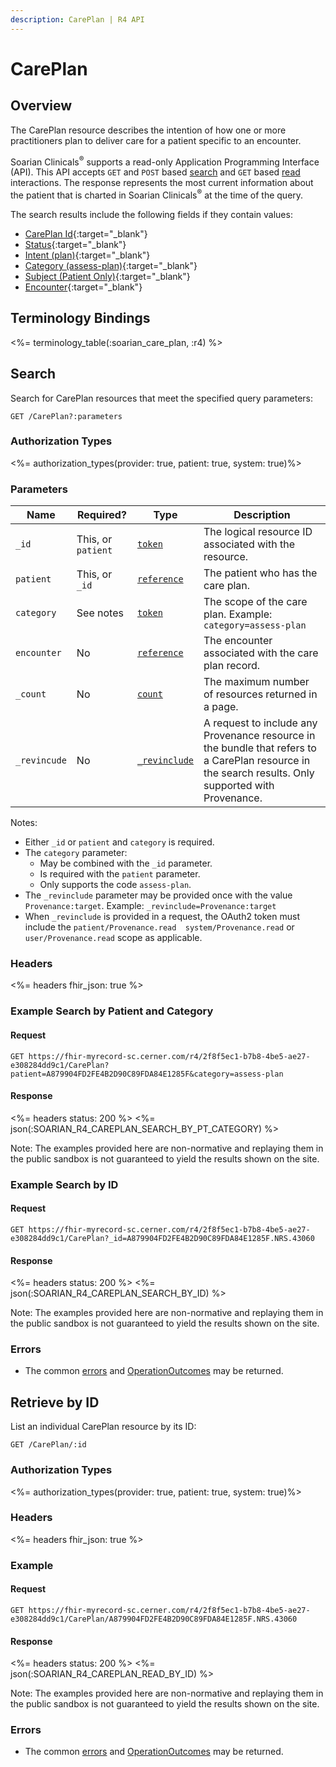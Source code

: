 ```yaml
---
description: CarePlan | R4 API
---
```


# CarePlan




## Overview

The CarePlan resource describes the intention of how one or more practitioners plan to deliver care for a patient specific to an encounter.

Soarian Clinicals<sup>®</sup> supports a read-only Application Programming Interface (API). This API accepts `GET` and `POST` based [search] and `GET` based [read] interactions. The response represents the most current information about the patient that is charted in Soarian Clinicals<sup>®</sup> at the time of the query. 

The search results include the following fields if they contain values:

* [CarePlan Id](https://hl7.org/fhir/r4/resource-definitions.html#Resource.id){:target="_blank"}
* [Status](https://hl7.org/fhir/r4/careplan-definitions.html#CarePlan.status){:target="_blank"}
* [Intent (plan)](https://hl7.org/fhir/r4/careplan-definitions.html#CarePlan.intent){:target="_blank"}
* [Category (assess-plan)](https://hl7.org/fhir/r4/careplan-definitions.html#CarePlan.category){:target="_blank"}
* [Subject (Patient Only)](https://hl7.org/fhir/r4/careplan-definitions.html#CarePlan.subject){:target="_blank"}
* [Encounter](https://hl7.org/fhir/r4/careplan-definitions.html#CarePlan.encounter){:target="_blank"}


## Terminology Bindings

<%= terminology_table(:soarian_care_plan, :r4) %>

## Search

Search for CarePlan resources that meet the specified query parameters:

	GET /CarePlan?:parameters

### Authorization Types

<%= authorization_types(provider: true, patient: true, system: true)%>

### Parameters

 Name         | Required?        	| Type          | Description
--------------|---------------------|---------------|--------------
 `_id`        | This, or `patient`  | [`token`]     | The logical resource ID associated with the resource.
 `patient`    | This, or `_id`      | [`reference`] | The patient who has the care plan. 
 `category`   | See notes           | [`token`]     | The scope of the care plan. Example: `category=assess-plan`
 `encounter`  | No                  | [`reference`] | The encounter associated with the care plan record. 
 `_count`     | No                  | [`count`]     | The maximum number of resources returned in a page.
 `_revincude` | No                  | [`_revinclude`]| A request to include any Provenance resource in the bundle that refers to a CarePlan resource in the search results. Only supported with Provenance.

 Notes:

*	Either `_id` or `patient` and `category` is required.
*	The `category` parameter:
	*	May be combined with the `_id` parameter.
	*	Is required with the `patient` parameter.
	*	Only supports the code `assess-plan`.
* The `_revinclude` parameter may be provided once with the value `Provenance:target`. Example: `_revinclude=Provenance:target`
* When `_revinclude` is provided in a request, the OAuth2 token must include the `patient/Provenance.read  system/Provenance.read`  or  `user/Provenance.read` scope as applicable.

### Headers

<%= headers fhir_json: true %>

### Example Search by Patient and Category

#### Request

	GET https://fhir-myrecord-sc.cerner.com/r4/2f8f5ec1-b7b8-4be5-ae27-e308284dd9c1/CarePlan?patient=A879904FD2FE4B2D90C89FDA84E1285F&category=assess-plan

#### Response

<%= headers status: 200 %>
<%= json(:SOARIAN_R4_CAREPLAN_SEARCH_BY_PT_CATEGORY) %>

Note: The examples provided here are non-normative and replaying them in the public sandbox is not guaranteed to yield the results shown on the site.

### Example Search by ID

#### Request

	GET https://fhir-myrecord-sc.cerner.com/r4/2f8f5ec1-b7b8-4be5-ae27-e308284dd9c1/CarePlan?_id=A879904FD2FE4B2D90C89FDA84E1285F.NRS.43060

#### Response

<%= headers status: 200 %>
<%= json(:SOARIAN_R4_CAREPLAN_SEARCH_BY_ID) %>

Note: The examples provided here are non-normative and replaying them in the public sandbox is not guaranteed to yield the results shown on the site.

### Errors

*	The common [errors](#errors) and [OperationOutcomes] may be returned.

## Retrieve by ID	

List an individual CarePlan resource by its ID:

	GET /CarePlan/:id

### Authorization Types

<%= authorization_types(provider: true, patient: true, system: true)%>


### Headers

<%= headers fhir_json: true %>

### Example

#### Request

	GET https://fhir-myrecord-sc.cerner.com/r4/2f8f5ec1-b7b8-4be5-ae27-e308284dd9c1/CarePlan/A879904FD2FE4B2D90C89FDA84E1285F.NRS.43060

#### Response

<%= headers status: 200 %>
<%= json(:SOARIAN_R4_CAREPLAN_READ_BY_ID) %>

Note: The examples provided here are non-normative and replaying them in the public sandbox is not guaranteed to yield the results shown on the site.

### Errors

*   The common [errors] and [OperationOutcomes] may be returned.

[search]: https://www.hl7.org/fhir/http.html#search
[read]: https://www.hl7.org/fhir/http.html#read
[`token`]: https://hl7.org/fhir/R4/search.html#token
[`reference`]: https://hl7.org/fhir/r4/search.html#reference
[`count`]: https://hl7.org/fhir/r4/search.html#count
[`_revinclude`]: https://www.hl7.org/fhir/search.html#revinclude
[errors]: ../../#client-errors
[OperationOutcomes]: https://hl7.org/fhir/R4/operationoutcome.html





